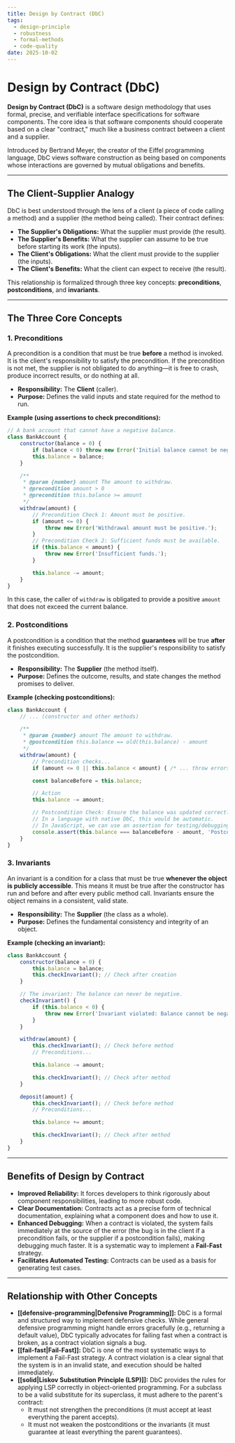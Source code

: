```yaml
---
title: Design by Contract (DbC)
tags:
  - design-principle
  - robustness
  - formal-methods
  - code-quality
date: 2025-10-02
---
```

# Design by Contract (DbC)

**Design by Contract (DbC)** is a software design methodology that uses formal, precise, and verifiable interface specifications for software components. The core idea is that software components should cooperate based on a clear "contract," much like a business contract between a client and a supplier.

Introduced by Bertrand Meyer, the creator of the Eiffel programming language, DbC views software construction as being based on components whose interactions are governed by mutual obligations and benefits.

---

## The Client-Supplier Analogy

DbC is best understood through the lens of a client (a piece of code calling a method) and a supplier (the method being called). Their contract defines:

-   **The Supplier's Obligations:** What the supplier must provide (the result).
-   **The Supplier's Benefits:** What the supplier can assume to be true before starting its work (the inputs).
-   **The Client's Obligations:** What the client must provide to the supplier (the inputs).
-   **The Client's Benefits:** What the client can expect to receive (the result).

This relationship is formalized through three key concepts: **preconditions**, **postconditions**, and **invariants**.

---

## The Three Core Concepts

### 1. Preconditions

A precondition is a condition that must be true **before** a method is invoked. It is the client's responsibility to satisfy the precondition. If the precondition is not met, the supplier is not obligated to do anything—it is free to crash, produce incorrect results, or do nothing at all.

-   **Responsibility:** The **Client** (caller).
-   **Purpose:** Defines the valid inputs and state required for the method to run.

**Example (using assertions to check preconditions):**

```javascript
// A bank account that cannot have a negative balance.
class BankAccount {
    constructor(balance = 0) {
        if (balance < 0) throw new Error('Initial balance cannot be negative.');
        this.balance = balance;
    }

    /**
     * @param {number} amount The amount to withdraw.
     * @precondition amount > 0
     * @precondition this.balance >= amount
     */
    withdraw(amount) {
        // Precondition Check 1: Amount must be positive.
        if (amount <= 0) {
            throw new Error('Withdrawal amount must be positive.');
        }
        // Precondition Check 2: Sufficient funds must be available.
        if (this.balance < amount) {
            throw new Error('Insufficient funds.');
        }

        this.balance -= amount;
    }
}
```
In this case, the caller of `withdraw` is obligated to provide a positive `amount` that does not exceed the current balance.

### 2. Postconditions

A postcondition is a condition that the method **guarantees** will be true **after** it finishes executing successfully. It is the supplier's responsibility to satisfy the postcondition.

-   **Responsibility:** The **Supplier** (the method itself).
-   **Purpose:** Defines the outcome, results, and state changes the method promises to deliver.

**Example (checking postconditions):**

```javascript
class BankAccount {
    // ... (constructor and other methods)

    /**
     * @param {number} amount The amount to withdraw.
     * @postcondition this.balance == old(this.balance) - amount
     */
    withdraw(amount) {
        // Precondition checks...
        if (amount <= 0 || this.balance < amount) { /* ... throw errors ... */ }

        const balanceBefore = this.balance;

        // Action
        this.balance -= amount;

        // Postcondition Check: Ensure the balance was updated correctly.
        // In a language with native DbC, this would be automatic.
        // In JavaScript, we can use an assertion for testing/debugging.
        console.assert(this.balance === balanceBefore - amount, 'Postcondition failed: Balance incorrect after withdrawal.');
    }
}
```

### 3. Invariants

An invariant is a condition for a class that must be true **whenever the object is publicly accessible**. This means it must be true after the constructor has run and before and after every public method call. Invariants ensure the object remains in a consistent, valid state.

-   **Responsibility:** The **Supplier** (the class as a whole).
-   **Purpose:** Defines the fundamental consistency and integrity of an object.

**Example (checking an invariant):**

```javascript
class BankAccount {
    constructor(balance = 0) {
        this.balance = balance;
        this.checkInvariant(); // Check after creation
    }

    // The invariant: The balance can never be negative.
    checkInvariant() {
        if (this.balance < 0) {
            throw new Error('Invariant violated: Balance cannot be negative.');
        }
    }

    withdraw(amount) {
        this.checkInvariant(); // Check before method
        // Preconditions...

        this.balance -= amount;

        this.checkInvariant(); // Check after method
    }

    deposit(amount) {
        this.checkInvariant(); // Check before method
        // Preconditions...

        this.balance += amount;

        this.checkInvariant(); // Check after method
    }
}
```

---

## Benefits of Design by Contract

-   **Improved Reliability:** It forces developers to think rigorously about component responsibilities, leading to more robust code.
-   **Clear Documentation:** Contracts act as a precise form of technical documentation, explaining what a component does and how to use it.
-   **Enhanced Debugging:** When a contract is violated, the system fails immediately at the source of the error (the bug is in the client if a precondition fails, or the supplier if a postcondition fails), making debugging much faster. It is a systematic way to implement a **Fail-Fast** strategy.
-   **Facilitates Automated Testing:** Contracts can be used as a basis for generating test cases.

---

## Relationship with Other Concepts

-   **[[defensive-programming|Defensive Programming]]:** DbC is a formal and structured way to implement defensive checks. While general defensive programming might handle errors gracefully (e.g., returning a default value), DbC typically advocates for failing fast when a contract is broken, as a contract violation signals a bug.
-   **[[fail-fast|Fail-Fast]]:** DbC is one of the most systematic ways to implement a Fail-Fast strategy. A contract violation is a clear signal that the system is in an invalid state, and execution should be halted immediately.
-   **[[solid|Liskov Substitution Principle (LSP)]]:** DbC provides the rules for applying LSP correctly in object-oriented programming. For a subclass to be a valid substitute for its superclass, it must adhere to the parent's contract:
    -   It must not strengthen the preconditions (it must accept at least everything the parent accepts).
    -   It must not weaken the postconditions or the invariants (it must guarantee at least everything the parent guarantees).
